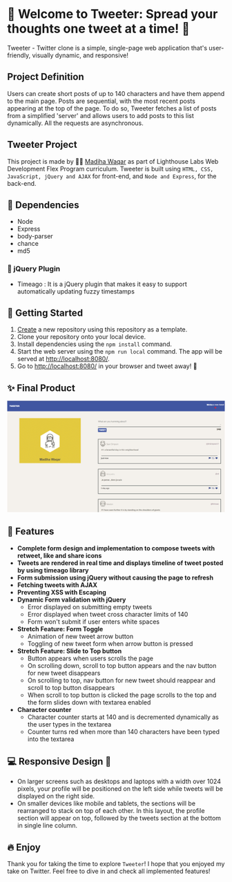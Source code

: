 # :speech_balloon: Welcome to Tweeter: Spread your thoughts one tweet at a time! :loudspeaker:

Tweeter - Twitter clone is a simple, single-page web application that's user-friendly, visually dynamic, and responsive!

## Project Definition
Users can create short posts of up to 140 characters and have them append to the main page. Posts are sequential, with the most recent posts appearing at the top of the page. To do so, Tweeter fetches a list of posts from a simplified 'server' and allows users to add posts to this list dynamically. All the requests are asynchronous.

## Tweeter Project
This project is made by :raising_hand_woman: [Madiha Waqar](https://www.linkedin.com/in/madiha-waqar-a8253827) as part of Lighthouse Labs Web Development Flex Program curriculum. Tweeter is built using `HTML, CSS, JavaScript, jQuery and AJAX` for front-end, and `Node and Express`, for the back-end.

## :traffic_light: Dependencies
- Node
- Express
- body-parser
- chance
- md5

### :electric_plug: jQuery Plugin
- Timeago : It is a jQuery plugin that makes it easy to support automatically updating fuzzy timestamps

## :triangular_flag_on_post: Getting Started

1. [Create](https://docs.github.com/en/repositories/creating-and-managing-repositories/creating-a-repository-from-a-template) a new repository using this repository as a template.
2. Clone your repository onto your local device.
3. Install dependencies using the `npm install` command.
3. Start the web server using the `npm run local` command. The app will be served at <http://localhost:8080/>.
4. Go to <http://localhost:8080/> in your browser and tweet away! :hatching_chick:

## :sparkles: Final Product

![responsive-desktop.png](./docs/responsive-desktop.png)

## :dart: Features
- **Complete form design and implementation to compose tweets with retweet, like and share icons**
- **Tweets are rendered in real time and displays timeline of tweet posted by using timeago library**
- **Form submission using jQuery without causing the page to refresh**
- **Fetching tweets with AJAX**
- **Preventing XSS with Escaping**
- **Dynamic Form validation with jQuery**
   - Error displayed on submitting empty tweets
   - Error displayed when tweet cross character limits of 140
   - Form won't submit if user enters white spaces
- **Stretch Feature: Form Toggle**
  - Animation of new tweet arrow button
  - Toggling of new tweet form when arrow button is pressed
- **Stretch Feature: Slide to Top button**
  - Button appears when users scrolls the page
  - On scrolling down, scroll to top button appears and the nav button for new tweet disappears
  - On scrolling to top, nav button for new tweet should reappear and scroll to top button disappears
  - When scroll to top button is clicked the page scrolls to the top and the form slides down with textarea enabled
 - **Character counter**
   - Character counter starts at 140 and is decremented dynamically
as the user types in the textarea
   - Counter turns red when more than 140 characters have been
typed into the textarea

## :computer: Responsive Design :iphone:
- On larger screens such as desktops and laptops with a width over 1024 pixels, your profile will be positioned on the left side while tweets will be displayed on the right side.
- On smaller devices like mobile and tablets, the sections will be rearranged to stack on top of each other. In this layout, the profile section will appear on top, followed by the tweets section at the bottom in single line column.

## :fire: Enjoy
Thank you for taking the time to explore `Tweeter`! I hope that you enjoyed my take on Twitter. Feel free to dive in and check all implemented features!